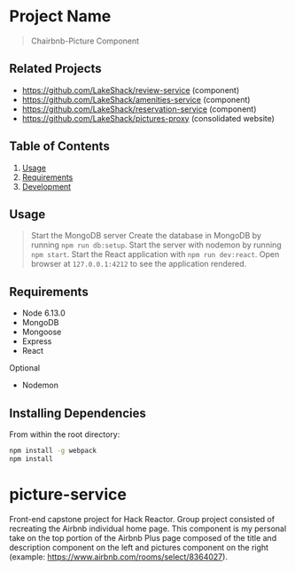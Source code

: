 # Project Name

> Chairbnb-Picture Component

## Related Projects

  - https://github.com/LakeShack/review-service (component)
  - https://github.com/LakeShack/amenities-service (component)
  - https://github.com/LakeShack/reservation-service (component)
  - https://github.com/LakeShack/pictures-proxy (consolidated website)

## Table of Contents

1. [Usage](#Usage)
2. [Requirements](#requirements)
3. [Development](#development)

## Usage

> Start the MongoDB server
> Create the database in MongoDB by running `npm run db:setup`.
> Start the server with nodemon by running `npm start`.
> Start the React application with `npm run dev:react`.
> Open browser at `127.0.0.1:4212` to see the application rendered.

## Requirements

- Node 6.13.0
- MongoDB 
- Mongoose
- Express
- React

Optional
- Nodemon

## Installing Dependencies

From within the root directory:

```sh
npm install -g webpack
npm install
```

# picture-service

Front-end capstone project for Hack Reactor. Group project consisted of recreating the Airbnb individual home page. This component is my personal take on the top portion of the Airbnb Plus page composed of the title and description component on the left and pictures component on the right (example: https://www.airbnb.com/rooms/select/8364027).